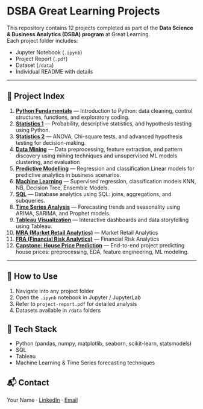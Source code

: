 # DSBA Great Learning Projects

This repository contains 12 projects completed as part of the **Data Science & Business Analytics (DSBA) program** at Great Learning.  
Each project folder includes:
- Jupyter Notebook (`.ipynb`)
- Project Report (`.pdf`)
- Dataset (`/data`)
- Individual README with details

---

## 📂 Project Index
1. **[Python Fundamentals](./project-01-python-fundamentals/README.md)** — Introduction to Python: data cleaning, control structures, functions, and exploratory coding.
2. **[Statistics 1](./project-02-statistics-1/README.md)** — Probability, descriptive statistics, and hypothesis testing using Python.
3. **[Statistics 2](./project-03-statistics-2/README.md)** — ANOVA, Chi-square tests, and advanced hypothesis testing for decision-making.
4. **[Data Mining](./project-04-data-mining/README.md)** — Data preprocessing, feature extraction, and pattern discovery using mining techniques and unsupervised ML models  clustering, and evaluation
5. **[Predictive Modelling](./project-05-predictive-modelling/README.md)** — Regression and classification Linear models for predictive analytics in business scenarios.
6. **[Machine Learning](./project-06-machine-learning/README.md)** — Supervised regression, classification models KNN, NB, Decision Tree, Ensemble Models.
7. **[SQL](./project-07-sql/README.md)** — Database analytics using SQL: joins, aggregations, and subqueries.
8. **[Time Series Analysis](./project-08-time-series-analysis/README.md)** — Forecasting trends and seasonality using ARIMA, SARIMA, and Prophet models.
9. **[Tableau Visualization](./project-09-tableau-visualization/README.md)** — Interactive dashboards and data storytelling using Tableau.
10. **[MRA (Market Retail Analytics)](./project-10-market-retail-analytics/README.md)** — Market Retail Analytics
11. **[FRA (Financial Risk Analytics)](./project-11-fra-financial-retail-analytics/README.md)** — Financial Risk Analytics 
12. **[Capstone: House Price Prediction](./project-12-capstone-house-price-prediction/README.md)** — End-to-end project predicting house prices: preprocessing, EDA, feature engineering, ML modeling.


---

## 🚀 How to Use
1. Navigate into any project folder
2. Open the `.ipynb` notebook in Jupyter / JupyterLab
3. Refer to `project-report.pdf` for detailed analysis
4. Datasets available in `/data` folders

## 📌 Tech Stack
- Python (pandas, numpy, matplotlib, seaborn, scikit-learn, statsmodels)
- SQL
- Tableau
- Machine Learning & Time Series forecasting techniques

## 📬 Contact
Your Name · [LinkedIn](#) · [Email](#)

